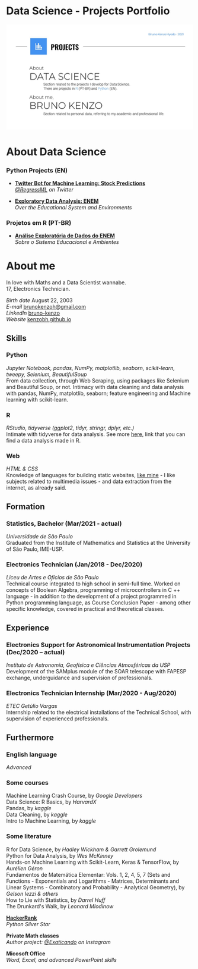 # **Data Science - Projects Portfolio**

![](https://github.com/KenzoBH/Data-Science/blob/main/Images/github-main-wallpaper.jpg)

# **About Data Science**

### **Python Projects (EN)**
  - [**Twitter Bot for Machine Learning: Stock Predictions**](https://github.com/KenzoBH/Data-Science/tree/main/Twitter_ML)   
  *[@RegressML](https://twitter.com/RegressML) on Twitter*
  
  - [**Exploratory Data Analysis: ENEM**](https://github.com/KenzoBH/Data-Science/blob/main/ENEM_Python/ENEM_by_school_EDA_Python.ipynb)   
  *Over the Educational System and Environments*   
  
  

### **Projetos em R (PT-BR)**
  - [**Análise Exploratória de Dados do ENEM**](https://github.com/KenzoBH/Data-Science/blob/main/ENEM_R/ENEM_R.md)   
*Sobre o Sistema Educacional e Ambientes*

# **About me**

In love with Maths and a Data Scientist wannabe.   
17, Electronics Technician.

*Birth date* August 22, 2003  
*E-mail*
<a href="mailto:brunokenzoh@gmail.com" class="email">brunokenzoh@gmail.com</a>   
*LinkedIn* [bruno-kenzo](https://www.linkedin.com/in/bruno-kenzo/)   
*Website* [kenzobh.github.io](https://kenzobh.github.io/index.html)

## **Skills**

### **Python**   
*Jupyter Notebook, pandas, NumPy, matplotlib, seaborn, scikit-learn, tweepy, Selenium, BeautifulSoup*   
From data collection, through Web Scraping, using packages like Selenium and Beautiful Soup, or not. Intimacy with data cleaning and data analysis with pandas, NumPy, matplotlib, seaborn; feature engineering and Machine learning with scikit-learn.

### **R**   
*RStudio, tidyverse (ggplot2, tidyr, stringr, dplyr, etc.)*   
Intimate with tidyverse for data analysis. See more [here](https://github.com/KenzoBH/Data-Science/blob/main/ENEM_Python/ENEM_by_school_EDA_Python.ipynb), link that you can find a data analysis made in R.

### **Web**   
*HTML & CSS*   
Knowledge of languages for building static websites, [like mine](https://kenzobh.github.io/index.html) - I like subjects related to multimedia issues - and data extraction from the internet, as already said.


## **Formation**

### **Statistics, Bachelor** (Mar/2021 - actual)   
*Universidade de São Paulo*   
Graduated from the Institute of Mathematics and Statistics at the University of São Paulo, IME-USP.

### **Electronics Technician** (Jan/2018 - Dec/2020)  
*Liceu de Artes e Ofícios de São Paulo*  
Technical course integrated to high school in semi-full time.
Worked on concepts of Boolean Algebra, programming of microcontrollers in C ++ language - in addition to the development of a project programmed in Python programming language, as Course Conclusion Paper - among other specific knowledge, covered in practical and theoretical classes.


## **Experience**

### **Electronics Support for Astronomical Instrumentation Projects** (Dec/2020 – actual)  
*Instituto de Astronomia, Geofísica e Ciências Atmosféricas da USP*  
Development of the SAMplus module of the SOAR telescope with FAPESP exchange, underguidance and supervision of professionals.

### **Electronics Technician Internship** (Mar/2020 - Aug/2020)  
*ETEC Getúlio Vargas*  
Internship related to the electrical installations of the Technical School, with supervision of experienced professionals.


## **Furthermore**

### **English language**  
*Advanced*

### **Some courses**   
Machine Learning Crash Course, by *Google Developers*   
Data Science: R Basics, by *HarvardX*   
Pandas, by *kaggle*   
Data Cleaning, by *kaggle*   
Intro to Machine Learning, by *kaggle*

### **Some literature**   
R for Data Science, by *Hadley Wickham & Garrett Grolemund*   
Python for Data Analysis, by *Wes McKinney*   
Hands-on Machine Learning with Scikit-Learn, Keras & TensorFlow, by *Aurélien Géron*   
Fundamentos de Matemática Elementar: Vols. 1, 2, 4, 5, 7 (Sets and Functions - Exponentials and Logarithms - Matrices, Determinants and Linear Systems - Combinatory and Probability - Analytical Geometry), by *Gelson Iezzi & others*   
How to Lie with Statistics, by *Darrel Huff*   
The Drunkard's Walk, by *Leonard Mlodinow*

[**HackerRank**](https://www.hackerrank.com/brunokenzoh)  
*Python Silver Star*

**Private Math classes**   
*Author project: [@Exaticando](https://www.instagram.com/exaticando/) on Instagram*

**Micosoft Office**   
*Word, Excel, and advanced PowerPoint skills*   
